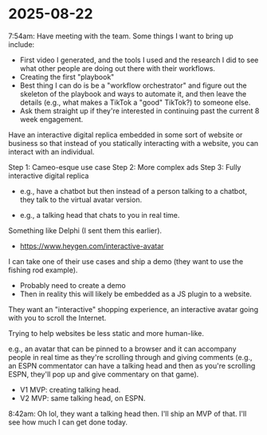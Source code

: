 # 2025-08-22

7:54am: Have meeting with the team. Some things I want to bring up include:
- First video I generated, and the tools I used and the research I did to see what other people are doing out there with their workflows.
- Creating the first "playbook"
- Best thing I can do is be a "workflow orchestrator" and figure out the skeleton of the playbook and ways to automate it, and then leave the details (e.g., what makes a TikTok a "good" TikTok?) to someone else.
- Ask them straight up if they're interested in continuing past the current 8 week engagement.

Have an interactive digital replica embedded in some sort of website or business so that instead of you statically interacting with a website, you can interact with an individual.

Step 1: Cameo-esque use case
Step 2: More complex ads
Step 3: Fully interactive digital replica
- e.g., have a chatbot but then instead of a person talking to a chatbot, they talk to the virtual avatar version.

- e.g., a talking head that chats to you in real time.

Something like Delphi (I sent them this earlier).
- https://www.heygen.com/interactive-avatar

I can take one of their use cases and ship a demo (they want to use the fishing rod example).
- Probably need to create a demo
- Then in reality this will likely be embedded as a JS plugin to a website.

They want an "interactive" shopping experience, an interactive avatar going with you to scroll the Internet.

Trying to help websites be less static and more human-like.

e.g., an avatar that can be pinned to a browser and it can accompany people in real time as they're scrolling through and giving comments (e.g., an ESPN commentator can have a talking head and then as you're scrolling ESPN, they'll pop up and give commentary on that game).

- V1 MVP: creating talking head.
- V2 MVP: same talking head, on ESPN.

8:42am: Oh lol, they want a talking head then. I'll ship an MVP of that. I'll see how much I can get done today.
